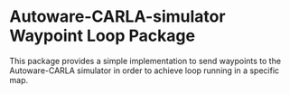 # Autoware-CARLA-simulator Waypoint Loop Package

This package provides a simple implementation to send waypoints to the Autoware-CARLA simulator in order to achieve loop running in a specific map.

<div hidden>
```
@startuml
partition "Auto_Reroute"{
partition "TF Listener" {
  "Check ego_vehicle's distance to goal" --> if "Dist < MIN_DIST ?" then 
    --> [Yes] "Send new pose"
  else
    -up-> [No] "Check ego_vehicle's distance to goal"

  "Send new pose" --> "Check ego_vehicle's distance to goal"
}
}

partition Autoware {
  partition "Planning"{
    "Send new pose" -up-> [/planning/mission_planning/goal]"mission_planner"
  }
}
partition "Auto_Reroute"{
partition "Planning State Callback"{
  "mission_planner" -up-> [/autoware/state] "Check planning state" 
  "Check planning state"   --> if "WAITING_FOR_ENGAGE?" then
    --> [Yes] "Send Engage Request"
    "Send Engage Request" --> "Check planning state" 
  else
    --> [No] "Check planning state" 
}
}

partition Autoware {
  partition "Control"{
    "Send Engage Request" --> [/api/external/set/engage] "vehicle_cmd_gate"
  }
}
@enduml
```
</div>

![](/demo/autowareroute_flowchart.svg)

<video width="640" height="360" controls>
  <source src="https://www.example.com/video.mp4" type="video/mp4">
  Your browser does not support the video tag.
</video>

## Prerequisites

Before using this package, ensure that you have the following prerequisites installed:

- ROS2 (Robot Operating System)
- CARLA simulator
- AutoWare
- Follow Dr. Hatem's instructions to install the [Autoware-CARLA bridge and open planner](https://www.youtube.com/watch?v=EFH-vVxn180)
- tmux

## Installation

1. Follow the [doc](https://docs.ros.org/en/foxy/Tutorials/Beginner-Client-Libraries/Creating-A-Workspace/Creating-A-Workspace.html) to create a ROS2 workspace
2. Clone this repository into your src folder under your workspace
    ```shell
    cd <your_workspace>/src
    ```
3. Build your workspace using `colcon build`

## Configuration
1. Add or delete the waypoints in waypoints.yaml file under config folder.
2. Change the waypoints_file arg to your own waypoints file path in autoreroute.launch.xml file under launch folder
3. Change the paths in launch_script.sh to your own paths of Carla, autoware folder, current workspace

## Usage
1. Launch Carla and Autoware
2. Launch the waipoint loop by running launch_script.sh
    ```shell
    ./launch_script.sh
    ```
3. If you want to spawn traffic in the carla, run the following command
    ```shell
    ./launch_script.sh true
    ```

Generate a uml for my auto_reroute pakcage based on my description here: 1. start a loop for tf listener 2. If the current goal_pose is none then send the first goal pose  3. If the current the goal_pose is not none and if the distance between ego_vehicle's base_link and goal pose is less than min_distance then reads the waypoint from waypoints.yaml file. then send the goal pose. 4. All sending goal  pose process can be divided into a. get 
